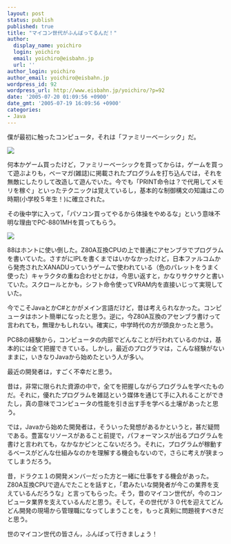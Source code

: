 ```yaml
---
layout: post
status: publish
published: true
title: "マイコン世代がふんばってるんだ！"
author:
  display_name: yoichiro
  login: yoichiro
  email: yoichiro@eisbahn.jp
  url: ''
author_login: yoichiro
author_email: yoichiro@eisbahn.jp
wordpress_id: 92
wordpress_url: http://www.eisbahn.jp/yoichiro/?p=92
date: '2005-07-20 01:09:56 +0900'
date_gmt: '2005-07-19 16:09:56 +0900'
categories:
- Java
---
```


僕が最初に触ったコンピュータ，それは「ファミリーベーシック」だ。

![](http://www.eisbahn.jp/yoichiro/images/1104744.jpg)

何本かゲーム買ったけど，ファミリーベーシックを買ってからは，ゲームを買って遊ぶよりも，ベーマガ(雑誌)に掲載されたプログラムを打ち込んでは，それを無敵にしたりして改造して遊んでいた。今でも「PRINT命令は？で代用してメモリを稼ぐ」といったテクニックは覚えているし，基本的な制御構文の知識はこの時期(小学校５年生！)に確立された。

その後中学に入って，「パソコン買ってやるから体操をやめるな」という意味不明な理由でPC-8801MHを買ってもらう。

![](http://www.eisbahn.jp/yoichiro/images/1104766.jpg)

88はホントに使い倒した。Z80A互換CPUの上で普通にアセンブラでプログラムを書いていた。さすがにIPLを書くまではいかなかったけど，日本ファルコムから発売されたXANADUっていうゲームで使われている（色のパレットをうまく使った）キャラクタの重ね合わせとかは，今思い返すと，かなりサクサクと書いていた。スクロールとかも，シフト命令使ってVRAM内を直接いじって実現していた。

今でこそJavaとかC#とかがメイン言語だけど，昔は考えられなかった。コンピュータはホント簡単になったと思う。逆に，今Z80A互換のアセンブラ書けって言われても，無理かもしれない。確実に，中学時代の方が頭良かったと思う。

PC88の経験から，コンピュータの内部でどんなことが行われているのかは，基本的には全て把握できている。しかし，最近のプログラマは，こんな経験がないままに，いきなりJavaから始めたという人が多い。

最近の開発者は，すごく不幸だと思う。

昔は，非常に限られた資源の中で，全てを把握しながらプログラムを学べたものだ。それに，優れたプログラムを雑誌という媒体を通じて手に入れることができたし，真の意味でコンピュータの性能を引き出す手を学べる土壌があったと思う。

では，Javaから始めた開発者は，そういった発想があるかというと，甚だ疑問である。豊富なリソースがあること前提で，パフォーマンスが出るプログラムを書けと言われても，なかなかピンとこないだろう。それに，プログラムが稼動するベースがどんな仕組みなのかを理解する機会もないので，さらに考えが狭まってしまうだろう。

昔，ドラクエ１の開発メンバーだった方と一緒に仕事をする機会があった。Z80A互換CPUで遊んでたことを話すと，「君みたいな開発者が今この業界を支えているんだろうな」と言ってもらった。そう，昔のマイコン世代が，今のコンピュータ業界を支えているんだと思う。そして，その世代が３０代を迎えてどんどん開発の現場から管理職になってしまうことを，もっと真剣に問題視すべきだと思う。

世のマイコン世代の皆さん，ふんばって行きましょう！
